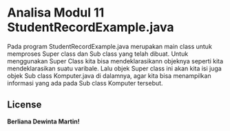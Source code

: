 # Analisa Modul 11 StudentRecordExample.java
Pada program StudentRecordExample.java merupakan main class untuk memproses Super class dan Sub class yang telah dibuat. Untuk menggunakan Super Class kita bisa mendeklarasikann objeknya seperti kita mendeklarasikan suatu varibale. Lalu objek Super class ini akan kita isi juga objek Sub class Komputer.java di dalamnya, agar kita bisa menampilkan informasi yang ada pada Sub class Komputer tersebut.
## License

**Berliana Dewinta Martin!**

